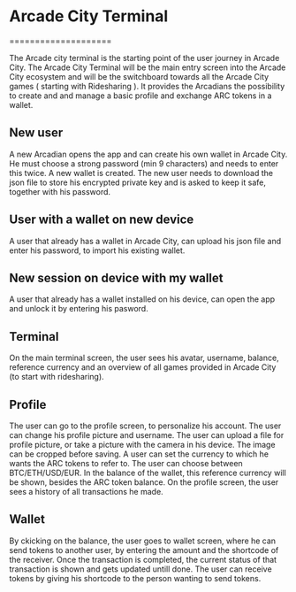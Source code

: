 # Arcade City Terminal
====================

The Arcade city terminal is the starting point of the user journey in Arcade City. 
The Arcade City Terminal will be the main entry screen into the Arcade City ecosystem and will be the switchboard towards all the Arcade City games ( starting with Ridesharing ).
It provides the Arcadians the possibility to create and and manage a basic profile and exchange ARC tokens in a wallet.

## New user
A new Arcadian opens the app and can create his own wallet in Arcade City. He must choose a strong password (min 9 characters) and needs to enter this twice. A new wallet is created. The new user needs to download the json file to store his encrypted private key and is asked to keep it safe, together with his password.

## User with a wallet on new device
A user that already has a wallet in Arcade City, can upload his json file and enter his password, to import his existing wallet.

## New session on device with my wallet
A user that already has a wallet installed on his device, can open the app and unlock it by entering his pasword.

## Terminal 
On the main terminal screen, the user sees his avatar, username, balance, reference currency and an overview of all games provided in Arcade City (to start with ridesharing).

## Profile 
The user can go to the profile screen, to personalize his account.
The user can change his profile picture and username. The user can upload a file for profile picture, or take a picture with the camera in his device. The image can be cropped before saving.
A user can set the currency to which he wants the ARC tokens to refer to. The user can choose between BTC/ETH/USD/EUR. In the balance of the wallet, this reference currency will be shown, besides the ARC token balance.
On the profile screen, the user sees a history of all transactions he made.

## Wallet
By ckicking on the balance, the user goes to wallet screen, where he can send tokens to another user, by entering the amount and the shortcode of the receiver. Once the transaction is completed, the current status of that transaction is shown and gets updated untill done. 
The user can receive tokens by giving his shortcode to the person wanting to send tokens.






